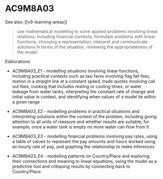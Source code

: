 
# AC9M8A03 

See also: [[v9-learning-areas]]

> use mathematical modelling to solve applied problems  involving linear relations, including financial contexts; formulate problems with linear functions, choosing a representation; interpret and communicate solutions in terms of the situation, reviewing the appropriateness of the model

Elaborations


- _AC9M8A03_E1_ - modelling situations involving linear functions, including practical contexts such as taxi fares involving flag fall fees, motion in a straight line at a constant speed, trade quotes involving call out fees, cooking that includes resting or cooling times, or water leakage from water tanks, interpreting the constant rate of change and initial value in context, and identifying when values of a model lie within a given range

- _AC9M8A03_E2_ - modelling problems in practical situations and interpreting solutions within the context of the problem, including giving attention to all units of measure and whether results are suitable; for example, once a water tank is empty no more water can flow from it

- _AC9M8A03_E3_ - modelling financial problems involving pay rates, using a table of values to represent the pay amounts and hours worked using an hourly rate of pay, and graphing the relationship to make inferences

- _AC9M8A03_E4_ - modelling patterns on Country/Place and exploring their connections and meaning to linear equations, using the model as a predictive tool and critiquing results by connecting back to Country/Place
